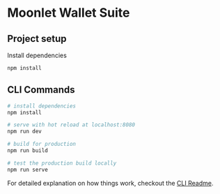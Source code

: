 # Moonlet Wallet Suite

## Project setup
Install dependencies
``` bash
npm install
```

## CLI Commands

``` bash
# install dependencies
npm install

# serve with hot reload at localhost:8080
npm run dev

# build for production
npm run build

# test the production build locally
npm run serve
```

For detailed explanation on how things work, checkout the [CLI Readme](https://github.com/developit/preact-cli/blob/master/README.md).
